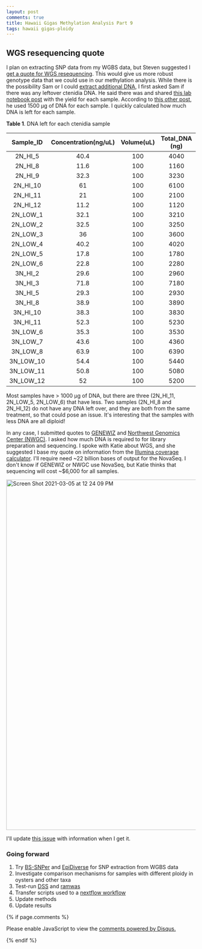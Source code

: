 ```yaml
---
layout: post
comments: true
title: Hawaii Gigas Methylation Analysis Part 9
tags: hawaii gigas-ploidy
---
```


## WGS resequencing quote

I plan on extracting SNP data from my WGBS data, but Steven suggested I [get a quote for WGS resequencing](https://github.com/RobertsLab/resources/issues/1124). This would give us more robust genotype data that we could use in our methylation analysis. While there is the possibility Sam or I could [extract additional DNA](https://github.com/RobertsLab/resources/issues/1126), I first asked Sam if there was any leftover ctenidia DNA. He said there was and shared [this lab notebook post](https://robertslab.github.io/sams-notebook/2020/08/21/DNA-Isolation-and-Quantification-C.gigas-High-Low-pH-Triploid-and-Diploid-Ctenidia.html) with the yield for each sample. According to [this other post](https://robertslab.github.io/sams-notebook/2020/08/24/Sample-Submitted-C.gigas-Diploid-Triploid-pH-Treatments-Ctenidia-to-ZymoResearch-for-WGBS.html), he used 1500 µg of DNA for each sample. I quickly calculated how much DNA is left for each sample.

**Table 1**. DNA left for each ctenidia sample

| Sample_ID | Concentration(ng/uL) | Volume(uL) | Total_DNA (ng) | Amount Left |
|:---------:|:--------------------:|:----------:|:--------------:|:-----------:|
|  2N_HI_5  |         40.4         |     100    |      4040      |     2540    |
|  2N_HI_8  |         11.6         |     100    |      1160      |      0      |
|  2N_HI_9  |         32.3         |     100    |      3230      |     1730    |
|  2N_HI_10 |          61          |     100    |      6100      |     4600    |
|  2N_HI_11 |          21          |     100    |      2100      |     600     |
|  2N_HI_12 |         11.2         |     100    |      1120      |      0      |
|  2N_LOW_1 |         32.1         |     100    |      3210      |     1710    |
|  2N_LOW_2 |         32.5         |     100    |      3250      |     1750    |
|  2N_LOW_3 |          36          |     100    |      3600      |     2100    |
|  2N_LOW_4 |         40.2         |     100    |      4020      |     2520    |
|  2N_LOW_5 |         17.8         |     100    |      1780      |     280     |
|  2N_LOW_6 |         22.8         |     100    |      2280      |     780     |
|  3N_HI_2  |         29.6         |     100    |      2960      |     1460    |
|  3N_HI_3  |         71.8         |     100    |      7180      |     5680    |
|  3N_HI_5  |         29.3         |     100    |      2930      |     1430    |
|  3N_HI_8  |         38.9         |     100    |      3890      |     2390    |
|  3N_HI_10 |         38.3         |     100    |      3830      |     2330    |
|  3N_HI_11 |         52.3         |     100    |      5230      |     3730    |
|  3N_LOW_6 |         35.3         |     100    |      3530      |     2030    |
|  3N_LOW_7 |         43.6         |     100    |      4360      |     2860    |
|  3N_LOW_8 |         63.9         |     100    |      6390      |     4890    |
| 3N_LOW_10 |         54.4         |     100    |      5440      |     3940    |
| 3N_LOW_11 |         50.8         |     100    |      5080      |     3580    |
| 3N_LOW_12 |          52          |     100    |      5200      |     3700    |

Most samples have > 1000 µg of DNA, but there are three (2N_HI_11, 2N_LOW_5, 2N_LOW_6) that have less. Two samples (2N_HI_8 and 2N_HI_12) do not have any DNA left over, and they are both from the same treatment, so that could pose an issue. It's interesting that the samples with less DNA are all diploid!

In any case, I submitted quotes to [GENEWIZ](https://www.genewiz.com) and [Northwest Genomics Center (NWGC)](https://nwgc.gs.washington.edu/?q=what-we-do/request-a-quote). I asked how much DNA is required to for library preparation and sequencing. I spoke with Katie about WGS, and she suggested I base my quote on information from the [Illumina coverage calculator](https://support.illumina.com/downloads/sequencing_coverage_calculator.html). I'll require need ~22 billion bases of output for the NovaSeq. I don't know if GENEWIZ or NWGC use NovaSeq, but Katie thinks that sequencing will cost ~$6,000 for all samples.

<img width="933" alt="Screen Shot 2021-03-05 at 12 24 09 PM" src="https://user-images.githubusercontent.com/22335838/110176964-061e4180-7db9-11eb-8bff-e333e297b811.png">

I'll update [this issue](https://github.com/RobertsLab/resources/issues/1124) with information when I get it.

### Going forward

1. Try [BS-SNPer](https://github.com/hellbelly/BS-Snper) and [EpiDiverse](https://github.com/EpiDiverse/snp) for SNP extraction from WGBS data
5. Investigate comparison mechanisms for samples with different ploidy in oysters and other taxa
4. Test-run [DSS](http://bioconductor.org/packages/release/bioc/vignettes/DSS/inst/doc/DSS.html#34_DMLDMR_detection_from_general_experimental_design) and [ramwas](https://bioconductor.org/packages/release/bioc/html/ramwas.html)
5. Transfer scripts used to a [nextflow workflow](https://github.com/nextflow-io/nextflow)
6. Update methods
7. Update results

{% if page.comments %}

<div id="disqus_thread"></div>
<script>

/**
*  RECOMMENDED CONFIGURATION VARIABLES: EDIT AND UNCOMMENT THE SECTION BELOW TO INSERT DYNAMIC VALUES FROM YOUR PLATFORM OR CMS.
*  LEARN WHY DEFINING THESE VARIABLES IS IMPORTANT: https://disqus.com/admin/universalcode/#configuration-variables*/
/*
var disqus_config = function () {
this.page.url = PAGE_URL;  // Replace PAGE_URL with your page's canonical URL variable
this.page.identifier = PAGE_IDENTIFIER; // Replace PAGE_IDENTIFIER with your page's unique identifier variable
};
*/
(function() { // DON'T EDIT BELOW THIS LINE
var d = document, s = d.createElement('script');
s.src = 'https://the-responsible-grad-student.disqus.com/embed.js';
s.setAttribute('data-timestamp', +new Date());
(d.head || d.body).appendChild(s);
})();
</script>
<noscript>Please enable JavaScript to view the <a href="https://disqus.com/?ref_noscript">comments powered by Disqus.</a></noscript>

{% endif %}

<script id="dsq-count-scr" src="//the-responsible-grad-student.disqus.com/count.js" async></script>

